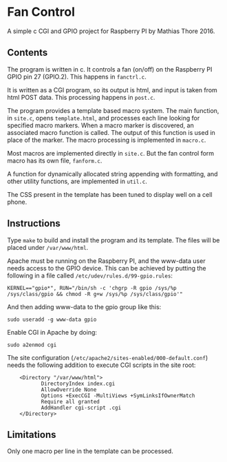 # Fan Control

A simple c CGI and GPIO project for Raspberry PI by Mathias Thore 2016.

## Contents

The program is written in c. It controls a fan (on/off) on the
Raspberry PI GPIO pin 27 (GPIO.2). This happens in `fanctrl.c`.

It is written as a CGI program, so its output is html, and input is
taken from html POST data. This processing happens in `post.c`.

The program provides a template based macro system. The main function,
in `site.c`, opens `template.html`, and processes each line looking
for specified macro markers. When a macro marker is discovered, an
associated macro function is called. The output of this function is
used in place of the marker. The macro processing is implemented in
`macro.c`.

Most macros are implemented directly in `site.c`. But the fan control
form macro has its own file, `fanform.c`.

A function for dynamically allocated string appending with formatting,
and other utility functions, are implemented in `util.c`.

The CSS present in the template has been tuned to display well on a
cell phone.

## Instructions

Type `make` to build and install the program and its template. The
files will be placed under `/var/www/html`.

Apache must be running on the Raspberry PI, and the www-data user
needs access to the GPIO device. This can be achieved by putting the
following in a file called `/etc/udev/rules.d/99-gpio.rules`:
```
KERNEL=="gpio*", RUN="/bin/sh -c 'chgrp -R gpio /sys/%p /sys/class/gpio && chmod -R g+w /sys/%p /sys/class/gpio'"
```

And then adding www-data to the gpio group like this:
```
sudo useradd -g www-data gpio
```

Enable CGI in Apache by doing:
```
sudo a2enmod cgi
```

The site configuration (`/etc/apache2/sites-enabled/000-default.conf`)
needs the following addition to execute CGI scripts in the site root:
```
	<Directory "/var/www/html">
		   DirectoryIndex index.cgi
		   AllowOverride None
		   Options +ExecCGI -MultiViews +SymLinksIfOwnerMatch
		   Require all granted
		   AddHandler cgi-script .cgi
	</Directory>
```

## Limitations

Only one macro per line in the template can be processed.
